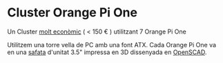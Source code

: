 # Cluster Orange Pi One
Un Cluster [molt econòmic](bom.md) ( < 150 € ) utilitzant 7 Orange Pi One

Utilitzem una torre vella de PC amb una font ATX. Cada Orange Pi One va en una [safata](openscad/bandeja3p5OrangePiOne.stl) d'unitat 3.5" impressa en 3D dissenyada en [OpenSCAD](openscad/bandeja3p5OrangePiOne.scad).

